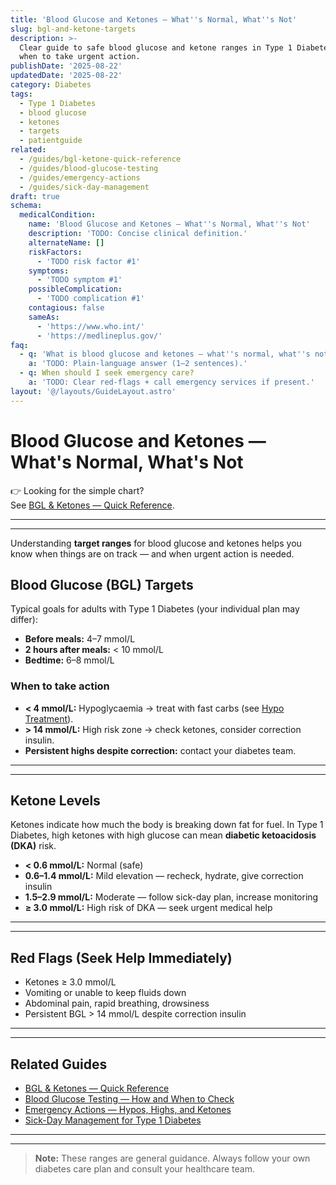 ```yaml
---
title: 'Blood Glucose and Ketones — What''s Normal, What''s Not'
slug: bgl-and-ketone-targets
description: >-
  Clear guide to safe blood glucose and ketone ranges in Type 1 Diabetes, and
  when to take urgent action.
publishDate: '2025-08-22'
updatedDate: '2025-08-22'
category: Diabetes
tags:
  - Type 1 Diabetes
  - blood glucose
  - ketones
  - targets
  - patientguide
related:
  - /guides/bgl-ketone-quick-reference
  - /guides/blood-glucose-testing
  - /guides/emergency-actions
  - /guides/sick-day-management
draft: true
schema:
  medicalCondition:
    name: 'Blood Glucose and Ketones — What''s Normal, What''s Not'
    description: 'TODO: Concise clinical definition.'
    alternateName: []
    riskFactors:
      - 'TODO risk factor #1'
    symptoms:
      - 'TODO symptom #1'
    possibleComplication:
      - 'TODO complication #1'
    contagious: false
    sameAs:
      - 'https://www.who.int/'
      - 'https://medlineplus.gov/'
faq:
  - q: 'What is blood glucose and ketones — what''s normal, what''s not?'
    a: 'TODO: Plain-language answer (1–2 sentences).'
  - q: When should I seek emergency care?
    a: 'TODO: Clear red-flags + call emergency services if present.'
layout: '@/layouts/GuideLayout.astro'
---
```

# Blood Glucose and Ketones — What's Normal, What's Not

👉 Looking for the simple chart?  
See [BGL & Ketones — Quick Reference](/guides/bgl-ketone-quick-reference).

---
---

Understanding **target ranges** for blood glucose and ketones helps you know when things are on track — and when urgent action is needed.

## Blood Glucose (BGL) Targets

Typical goals for adults with Type 1 Diabetes (your individual plan may differ):

- **Before meals:** 4–7 mmol/L  
- **2 hours after meals:** < 10 mmol/L  
- **Bedtime:** 6–8 mmol/L  

### When to take action
- **< 4 mmol/L:** Hypoglycaemia → treat with fast carbs (see [Hypo Treatment](/guides/hypoglycaemia-treatment)).  
- **> 14 mmol/L:** High risk zone → check ketones, consider correction insulin.  
- **Persistent highs despite correction:** contact your diabetes team.

---
---

## Ketone Levels

Ketones indicate how much the body is breaking down fat for fuel. In Type 1 Diabetes, high ketones with high glucose can mean **diabetic ketoacidosis (DKA)** risk.

- **< 0.6 mmol/L:** Normal (safe)  
- **0.6–1.4 mmol/L:** Mild elevation — recheck, hydrate, give correction insulin  
- **1.5–2.9 mmol/L:** Moderate — follow sick-day plan, increase monitoring  
- **≥ 3.0 mmol/L:** High risk of DKA — seek urgent medical help  

---
---

## Red Flags (Seek Help Immediately)
- Ketones ≥ 3.0 mmol/L  
- Vomiting or unable to keep fluids down  
- Abdominal pain, rapid breathing, drowsiness  
- Persistent BGL > 14 mmol/L despite correction insulin  

---
---

## Related Guides
- [BGL & Ketones — Quick Reference](/guides/bgl-ketone-quick-reference)  
- [Blood Glucose Testing — How and When to Check](/guides/blood-glucose-testing)  
- [Emergency Actions — Hypos, Highs, and Ketones](/guides/emergency-actions)  
- [Sick-Day Management for Type 1 Diabetes](/guides/sick-day-management)  

---
---

> **Note:** These ranges are general guidance. Always follow your own diabetes care plan and consult your healthcare team.
